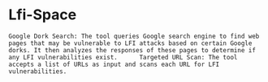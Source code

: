 # Lfi-Space
    Google Dork Search: The tool queries Google search engine to find web pages that may be vulnerable to LFI attacks based on certain Google dorks. It then analyzes the responses of these pages to determine if any LFI vulnerabilities exist.      Targeted URL Scan: The tool accepts a list of URLs as input and scans each URL for LFI vulnerabilities.
